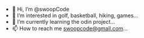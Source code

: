 - 👋 Hi, I’m @swoopCode
- 👀 I’m interested in golf, basketball, hiking, games...
- 🌱 I’m currently learning the odin project...
- 📫 How to reach me swoopcode@gmail.com...

<!---
swoopcode/swoopcode is a ✨ special ✨ repository because its `README.md` (this file) appears on your GitHub profile.
You can click the Preview link to take a look at your changes.
--->
